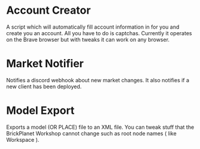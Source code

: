 # Account Creator
A script which will automatically fill account information in for you and create you an account. All you have to do is captchas. Currently it operates on the Brave browser but with tweaks it can work on any browser.

# Market Notifier
Notifies a discord webhook about new market changes. It also notifies if a new client has been deployed.

# Model Export
Exports a model (OR PLACE) file to an XML file. You can tweak stuff that the BrickPlanet Workshop cannot change such as root node names ( like Workspace ).
